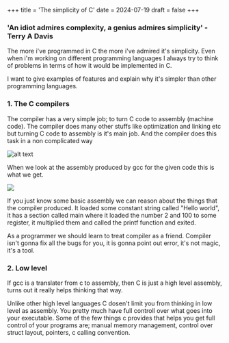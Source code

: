 +++
title = 'The simplicity of C'
date = 2024-07-19
draft = false
+++

### 'An idiot admires complexity, a genius admires simplicity' - Terry A Davis

The more i've programmed in C the more i've admired it's simplicity.
Even when i'm working on different programming languages I always try to think of problems in terms of how it would be implemented in C. 

I want to give examples of features and explain why it's simpler than other programming languages.

### 1. The C compilers
The compiler has a very simple job; to turn C code to assembly (machine code). The compiler does many other stuffs like optimization and linking etc but turning C code to assembly is it's main job. 
And the compiler does this task in a non complicated way

![alt text](/c_cat.PNG)

When we look at the assembly produced by gcc for the given code this is what we get.

![](/c_assembly_cat.PNG)

If you  just know some basic assembly we can reason about the things that the compiler produced. It loaded some constant string called "Hello world", it has a section called main where it loaded the number 2 and 100 to some register, it multiplied them and called the printf function and exited.

As a programmer we should learn to treat compiler as a friend. Compiler isn't gonna fix all the bugs for you, it is gonna point out error, it's not magic, it's a tool. 

### 2. Low level
If gcc is a translater from c to assembly, then C is just a high level assembly, turns out it really helps thinking that way.

Unlike other high level languages C dosen't limit you from thinking in low level as assembly. You pretty much have full controll over what goes into your executable.
Some of the few things c provides that helps you get full control of your programs are; manual memory management, control over struct layout, pointers, c calling convention. 








